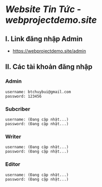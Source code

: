 # ***Website Tin Tức -  webprojectdemo.site***

## I. Link đăng nhập Admin

  - https://webprojectdemo.site/admin

## II. Các tài khoản đăng nhập
### **Admin**
```
username: btchuybui@gmail.com
password: 123456
```
### **Subcriber** 
```
username: (Đang cập nhật...)
password: (Đang cập nhật...)
```
### **Writer**
```
username: (Đang cập nhật...)
password: (Đang cập nhật...)
```
### **Editor**
```
username: (Đang cập nhật...)
password: (Đang cập nhật...)
```
